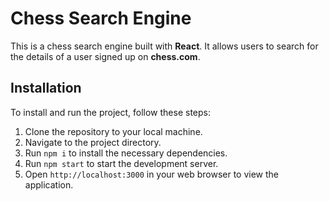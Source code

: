 # Chess Search Engine

This is a chess search engine built with **React**. It allows users to search for the details of a user signed up on **chess.com**.

## Installation

To install and run the project, follow these steps:

1.  Clone the repository to your local machine.
2.  Navigate to the project directory.
3.  Run `npm i` to install the necessary dependencies.
4.  Run `npm start` to start the development server.
5.  Open `http://localhost:3000` in your web browser to view the application.
